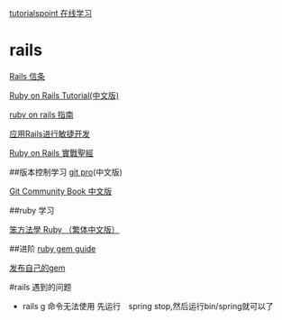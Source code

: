 [tutorialspoint 在线学习](http://www.tutorialspoint.com/)
# rails
[Rails 信条](https://ruby-china.org/wiki/the-rails-doctrine)

[Ruby on Rails Tutorial(中文版)](https://railstutorial-china.org/book/)

[ruby on rails 指南](http://guides.ruby-china.org/index.html)

[应用Rails进行敏捷开发](https://book.douban.com/subject/1839273/)

[Ruby on Rails 實戰聖經](https://ihower.tw/rails4/index.html)

##版本控制学习
[git pro](https://git-scm.com/book/zh/v2)(中文版)

[Git Community Book 中文版](http://gitbook.liuhui998.com/index.html)

##ruby 学习

[笨方法學 Ruby （繁体中文版）](http://lrthw.github.io/)

##进阶
[ruby gem guide](http://guides.rubygems.org/make-your-own-gem/)

[发布自己的gem](https://rubygems.org/)

#rails 遇到的问题

* rails g 命令无法使用
		先运行　spring stop,然后运行bin/spring就可以了
